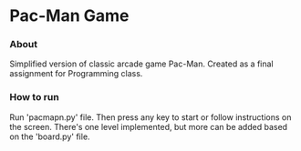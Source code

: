 # Pac-Man Game
### About
Simplified version of classic arcade game Pac-Man. Created as a final assignment for Programming class.

### How to run
Run 'pacmapn.py' file. Then press any key to start or follow instructions on the screen. There's one level implemented, but more can be added based on the 'board.py' file. 
